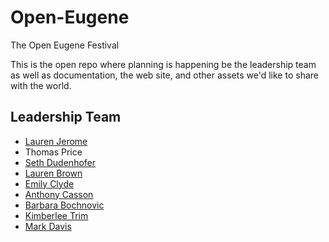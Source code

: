 # Open-Eugene
The Open Eugene Festival

This is the open repo where planning is happening be the leadership team as well as documentation, the web site, and other assets we'd like to share with the world.

## Leadership Team ##

- [Lauren Jerome](https://github.com/laurenjerome)
- Thomas Price
- [Seth Dudenhofer](https://github.com/sdudenhofer)
- [Lauren Brown](https://github.com/LaurenLayaliBrown)
- [Emily Clyde](https://github.com/emilyclyde)
- [Anthony Casson](https://github.com/ascasson)
- [Barbara Bochnovic](https://github.com/cascadiaB)
- [Kimberlee Trim](https://github.com/cannonkim)
- [Mark Davis](https://github.com/nohorse)

